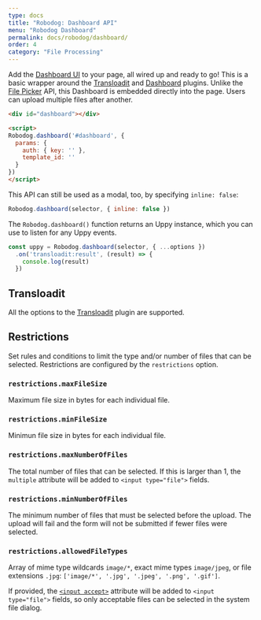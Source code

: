 ```yaml
---
type: docs
title: "Robodog: Dashboard API"
menu: "Robodog Dashboard"
permalink: docs/robodog/dashboard/
order: 4
category: "File Processing"
---
```


Add the [Dashboard UI][dashboard] to your page, all wired up and ready to go! This is a basic wrapper around the [Transloadit][transloadit] and [Dashboard][dashboard] plugins. Unlike the [File Picker][file picker] API, this Dashboard is embedded directly into the page. Users can upload multiple files after another.

```html
<div id="dashboard"></div>

<script>
Robodog.dashboard('#dashboard', {
  params: {
    auth: { key: '' },
    template_id: ''
  }
})
</script>
```

This API can still be used as a modal, too, by specifying `inline: false`:

```js
Robodog.dashboard(selector, { inline: false })
```

The `Robodog.dashboard()` function returns an Uppy instance, which you can use to listen for any Uppy events.

```js
const uppy = Robodog.dashboard(selector, { ...options })
  .on('transloadit:result', (result) => {
    console.log(result)
  })
```

## Transloadit

All the options to the [Transloadit][transloadit] plugin are supported.

## Restrictions

Set rules and conditions to limit the type and/or number of files that can be selected. Restrictions are configured by the `restrictions` option.

### `restrictions.maxFileSize`

Maximum file size in bytes for each individual file.

### `restrictions.minFileSize`

Minimun file size in bytes for each individual file.

### `restrictions.maxNumberOfFiles`

The total number of files that can be selected. If this is larger than 1, the `multiple` attribute will be added to `<input type="file">` fields.

### `restrictions.minNumberOfFiles`

The minimum number of files that must be selected before the upload. The upload will fail and the form will not be submitted if fewer files were selected.

### `restrictions.allowedFileTypes`

Array of mime type wildcards `image/*`, exact mime types `image/jpeg`, or file extensions `.jpg`: `['image/*', '.jpg', '.jpeg', '.png', '.gif']`.

If provided, the [`<input accept>`](https://developer.mozilla.org/en-US/docs/Web/HTML/Element/input/file#Limiting_accepted_file_types) attribute will be added to `<input type="file">` fields, so only acceptable files can be selected in the system file dialog.

[dashboard]: /docs/dashboard
[transloadit]: /docs/transloadit
[file picker]: /docs/robodog/picker
